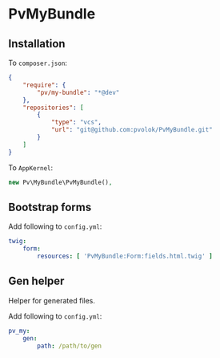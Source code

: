 PvMyBundle
==========

Installation
------------

To `composer.json`:


```json
{
    "require": {
        "pv/my-bundle": "*@dev"
    },
    "repositories": [
        {
            "type": "vcs",
            "url": "git@github.com:pvolok/PvMyBundle.git"
        }
    ]
}
```

To `AppKernel`:

```php
new Pv\MyBundle\PvMyBundle(),
```

Bootstrap forms
---------------

Add following to `config.yml`:

```yaml
twig:
    form:
        resources: [ 'PvMyBundle:Form:fields.html.twig' ]
```

Gen helper
----------

Helper for generated files.

Add following to `config.yml`:

```yaml
pv_my:
    gen:
        path: /path/to/gen
```
